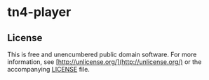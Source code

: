 # tn4-player

## License
This is free and unencumbered public domain software. For more information, see [http://unlicense.org/](http://unlicense.org/) or the accompanying [LICENSE](LICENSE) file.


